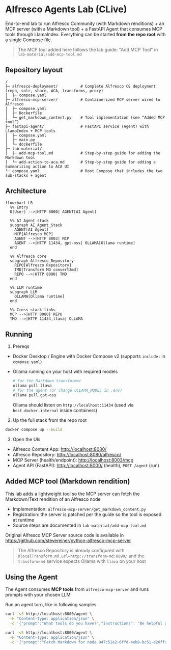 # Alfresco Agents Lab (CLive)

End-to-end lab to run Alfresco Community (with Markdown renditions) + an MCP server (with a Markdown tool) + a FastAPI Agent that consumes MCP tools through LlamaIndex. Everything can be started **from the repo root** with a single Compose file.

> The MCP tool added here follows the lab guide: "Add MCP Tool" in `lab-material/add-mcp-tool.md`

## Repository layout

```
/
├─ alfresco-deployment/          # Complete Alfresco CE deployment (repo, solr, share, ACA, transforms, proxy)
│  ├─ compose.yaml
├─ alfresco-mcp-server/          # Containerized MCP server wired to Alfresco
│  ├─ compose.yaml
│  ├─ Dockerfile
│  └─ get_markdown_content.py    # Tool implementation (see “Added MCP tool”)
├─ fastapi-agent/                # FastAPI service (Agent) with LlamaIndex + MCP tools
│  ├─ compose.yaml
│  ├─ main.py
│  └─ dockerfile
├─ lab-material/
│  ├─ add-mcp-tool.md            # Step-by-step guide for adding the Markdown tool
│  └─ add-action-to-aca.md       # Step-by-step guide for adding a Summarizing action to ACA UI
└─ compose.yaml                  # Root Compose that includes the two sub-stacks + agent
```

## Architecture

```mermaid
flowchart LR
  %% Entry
  U[User] -->|HTTP 8000| AGENT[AI Agent]

  %% AI Agent stack
  subgraph AI_Agent_Stack
    AGENT[AI Agent]
    MCP[Alfresco MCP]
    AGENT -->|HTTP 8003| MCP
    AGENT -->|HTTP 11434, gpt-oss| OLLAMA[Ollama runtime]
  end

  %% Alfresco core
  subgraph Alfresco_Repository
    REPO[Alfresco Repository]
    TMD[Transform MD convert2md]
    REPO -->|HTTP 8090| TMD
  end

  %% LLM runtime
  subgraph LLM
    OLLAMA[Ollama runtime]
  end

  %% Cross stack links
  MCP -->|HTTP 8080| REPO
  TMD -->|HTTP 11434,llava| OLLAMA
```

## Running

1. Prereqs

* Docker Desktop / Engine with Docker Compose v2 (supports `include:` in `compose.yaml`)
* Ollama running on your host with required models

  ```bash
  # for the Markdown transformer
  ollama pull llava
  # for the agent (or change OLLAMA_MODEL in .env)
  ollama pull gpt-oss
  ```

  Ollama should listen on `http://localhost:11434` (used via `host.docker.internal` inside containers)

2. Up the full stack from the repo root

```bash
docker compose up --build
```

3. Open the UIs

* Alfresco Content App: [http://localhost:8080/](http://localhost:8080/)
* Alfresco Repository: [http://localhost:8080/alfresco/](http://localhost:8080/alfresco/)
* MCP Server (health/endpoint): [http://localhost:8003/mcp](http://localhost:8003/mcp)
* Agent API (FastAPI): [http://localhost:8000/](http://localhost:8000/)  (health), `POST /agent` (run)

## Added MCP tool (Markdown rendition)

This lab adds a lightweight tool so the MCP server can fetch the Markdown/Text rendition of an Alfresco node

* Implementation: `alfresco-mcp-server/get_markdown_content.py`
* Registration: the server is patched per the guide so the tool is exposed at runtime
* Source steps are documented in `lab-material/add-mcp-tool.md`

Original Alfresco MCP Server source code is available in https://github.com/stevereiner/python-alfresco-mcp-server

> The Alfresco Repository is already configured with
> `-DlocalTransform.md.url=http://transform-md:8090/`
> and the `transform-md` service expects Ollama with `llava` on your host

## Using the Agent

The Agent consumes **MCP tools** from `alfresco-mcp-server` and runs prompts with your chosen LLM

Run an agent turn, like in following samples

```bash
curl -sS http://localhost:8000/agent \
  -H "Content-Type: application/json" \
  -d '{"prompt":"What tools do you have?","instructions": "Be helpful and concise"}'
```

```bash
curl -sS http://localhost:8000/agent \
  -H "Content-Type: application/json" \
  -d '{"prompt":"Fetch Markdown for node 947c51e2-6ffd-4eb8-bc51-e26ffd1eb8b6 and summarize it"}'
```